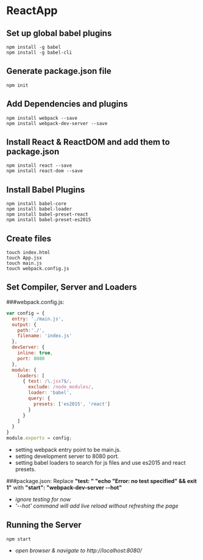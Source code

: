 # ReactApp

## Set up global babel plugins
```
npm install -g babel
npm install -g babel-cli
```


## Generate package.json file
```
npm init
```

## Add Dependencies and plugins
```
npm install webpack --save
npm install webpack-dev-server --save
```

## Install React & ReactDOM and add them to package.json
```
npm install react --save
npm install react-dom --save
```

## Install Babel Plugins
```
npm install babel-core
npm install babel-loader
npm install babel-preset-react
npm install babel-preset-es2015
```

## Create files
```
touch index.html
touch App.jsx
touch main.js
touch webpack.config.js
```

## Set Compiler, Server and Loaders

###webpack.config.js:
```javascript
var config = {
  entry: './main.js',
  output: {
    path:'./',
    filename: 'index.js'
  },
  devServer: {
    inline: true,
    port: 8080
  },
  module: {
    loaders: [
      { test: /\.jsx?$/,
        exclude: /node_modules/,
        loader: 'babel',
        query: {
          presets: ['es2015', 'react']
        }
      }
    ]
  }
}
module.exports = config;
```

- setting webpack entry point to be main.js.
- setting development server to 8080 port.
- setting babel loaders to search for js files and use es2015 and react presets.

###package.json:
  Replace **"test: " "echo \"Error: no test specified\" && exit 1"** with **"start": "webpack-dev-server --hot"**

- *ignore testing for now*
- *'--­­hot' command will add live reload without refreshing the page*

## Running the Server
```
npm start
```
- *open browser & navigate to http://localhost:8080/*
